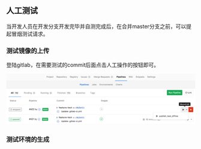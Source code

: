 ## 人工测试

当开发人员在开发分支开发完毕并自测完成后，在合并master分支之前，可以提起冒烟测试请求。

### 测试镜像的上传

登陆gitlab，在需要测试的commit后面点击人工操作的按钮即可。

![发布测试镜像](/images/gitlab/7.发布测试镜像.png)

### 测试环境的生成